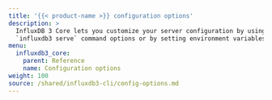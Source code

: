 ```yaml
---
title: '{{< product-name >}} configuration options'
description: >
  InfluxDB 3 Core lets you customize your server configuration by using
  `influxdb3 serve` command options or by setting environment variables.
menu:
  influxdb3_core:
    parent: Reference
    name: Configuration options
weight: 100
source: /shared/influxdb3-cli/config-options.md
---
```


<!-- The content of this file is at
//SOURCE - content/shared/influxdb3-cli/config-options.md
-->